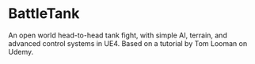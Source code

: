 # BattleTank
An open world head-to-head tank fight, with simple AI, terrain, and advanced control systems in UE4. Based on a tutorial by Tom Looman on Udemy.

